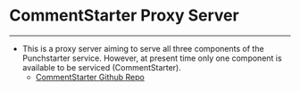 # CommentStarter Proxy Server
---
* This is a proxy server aiming to serve all three components of the Punchstarter service. However, at present time only one component is available to be serviced (CommentStarter).
  * [CommentStarter Github Repo](https://github.com/hrnycjenga/punchstarter-comments)
